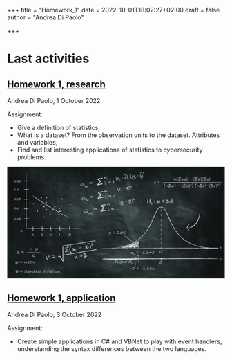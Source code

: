 +++
title = "Homework_1"
date = 2022-10-01T18:02:27+02:00
draft = false
author = "Andrea Di Paolo"

+++

# Last activities

## [Homework 1, research](https://AndreaDipa.github.io/post/homework_1) 

Andrea Di Paolo, 1 October 2022


Assignment: 
<ul>
    <li> Give a definition of statistics, </li>
    <li> What is a dataset? From the observation units to the dataset. Attributes and variables, </li>
    <li> Find and list interesting applications of statistics to cybersecurity problems. </li>
</ul>

![Image alt](post/homework_1/images/statistics-analytics-index.jpg)

## [Homework 1, application](https://AndreaDipa.github.io/post/homework_1_application) 

Andrea Di Paolo, 3 October 2022


Assignment: 
<ul>

<li> Create simple applications in C# and VBNet to play with event handlers, understanding the syntax differences between the two languages.</li>
</ul>

